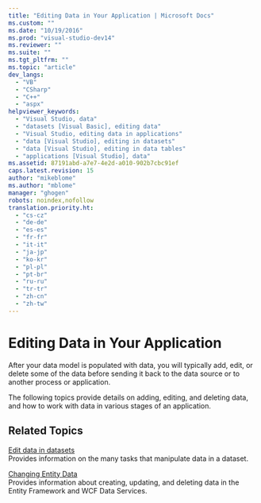 ```yaml
---
title: "Editing Data in Your Application | Microsoft Docs"
ms.custom: ""
ms.date: "10/19/2016"
ms.prod: "visual-studio-dev14"
ms.reviewer: ""
ms.suite: ""
ms.tgt_pltfrm: ""
ms.topic: "article"
dev_langs: 
  - "VB"
  - "CSharp"
  - "C++"
  - "aspx"
helpviewer_keywords: 
  - "Visual Studio, data"
  - "datasets [Visual Basic], editing data"
  - "Visual Studio, editing data in applications"
  - "data [Visual Studio], editing in datasets"
  - "data [Visual Studio], editing in data tables"
  - "applications [Visual Studio], data"
ms.assetid: 87191abd-a7e7-4e2d-a010-902b7cbc91ef
caps.latest.revision: 15
author: "mikeblome"
ms.author: "mblome"
manager: "ghogen"
robots: noindex,nofollow
translation.priority.ht: 
  - "cs-cz"
  - "de-de"
  - "es-es"
  - "fr-fr"
  - "it-it"
  - "ja-jp"
  - "ko-kr"
  - "pl-pl"
  - "pt-br"
  - "ru-ru"
  - "tr-tr"
  - "zh-cn"
  - "zh-tw"
---
```

# Editing Data in Your Application
After your data model is populated with data, you will typically add, edit, or delete some of the data before sending it back to the data source or to another process or application.  
  
 The following topics provide details on adding, editing, and deleting data, and how to work with data in various stages of an application.  
  
## Related Topics  
 [Edit data in datasets](../data-tools/edit-data-in-datasets.md)  
 Provides information on the many tasks that manipulate data in a dataset.  
  
 [Changing Entity Data](../Topic/Changing%20Entity%20Data.md)  
 Provides information about creating, updating, and deleting data in the Entity Framework and WCF Data Services.